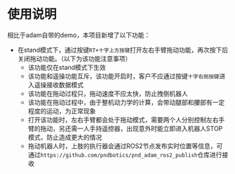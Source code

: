 # 使用说明

相比于adam自带的demo，本项目新增了以下功能：
- 在stand模式下，通过按键`RT+十字上方按键`打开左右手臂拖动功能，再次按下后关闭拖动功能。（以下为该功能注意事项）
    - 该功能仅在stand模式下生效
    - 该功能和遥操功能互斥，该功能开启时，客户不应通过按键`十字右侧按键`进入遥操接收数据模式
    - 该功能在拖动过程只，拖动速度不应太快，防止拽倒机器人
    - 该功能在拖动过程中，由于整机动力学的计算，会带动腿部和腰部有一定程度的运动，为正常现象
    - 打开该功能时，左右手臂都会处于拖动模式，需要两个人分别控制左右手臂的拖动，另还需一人手持遥控器，出现意外时能立即进入机器人STOP模式，防止造成更大的情况
    - 拖动机器人时，上肢的执行器会通过ROS2节点发布实时位置等信息，可通过`https://github.com/pndbotics/pnd_adam_ros2_publish`仓库进行接收